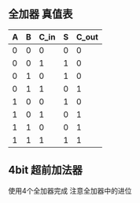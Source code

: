 ## 全加器 真值表

|A | B| C_in | S | C_out|
|--|--|------|---|------|
|0 | 0|  0   |  0|    0 |
|0 | 0|  1   |  1|    0 |
|0 | 1|  0   |  1|    0 | 
|0 | 1|  1   |  0|    1 |
|1 | 0|  0   |  1|    0 |
|1 | 0|  1   |  0|    1 |
|1 | 1|  0   |  0|    1 |
|1 | 1|  1   |  1|    1 |


## 4bit 超前加法器

使用4个全加器完成
注意全加器中的进位